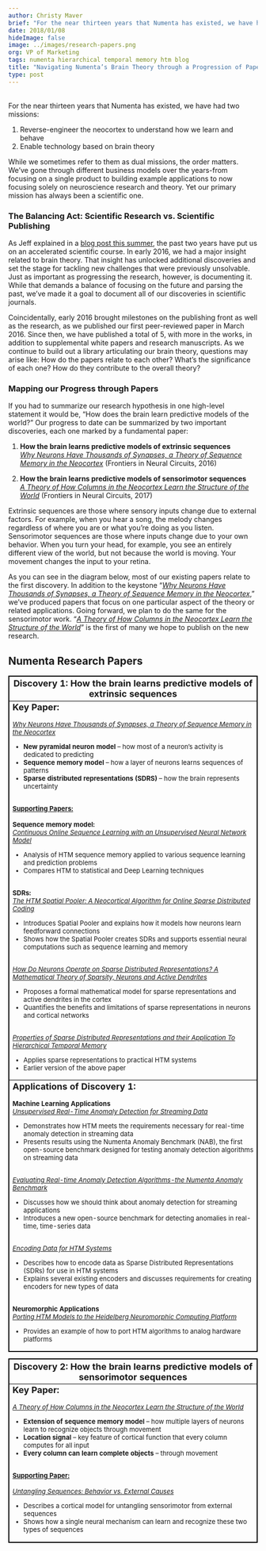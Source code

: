 ```yaml
---
author: Christy Maver
brief: "For the near thirteen years that Numenta has existed, we have had two missions: reverse-engineer the neocortex to understand how we learn and behave and enable technology based on brain theory. While we sometimes refer to them as dual missions, the order matters. We’ve gone through different business models over the years-from focusing on a single product to building example applications to now focusing solely on neuroscience research and theory. Yet our primary mission has always been a scientific one."
date: 2018/01/08
hideImage: false
image: ../images/research-papers.png
org: VP of Marketing
tags: numenta hierarchical temporal memory htm blog
title: "Navigating Numenta’s Brain Theory through a Progression of Papers"
type: post
---
```

<br>
<p style="margin-left: 0pt; display: inline">For the near thirteen years that Numenta has existed, we have had two missions: </p>

1.	Reverse-engineer the neocortex to understand how we learn and behave
2.	Enable technology based on brain theory

While we sometimes refer to them as dual missions, the order matters. We’ve gone through different business models over the years-from focusing on a single product to building example applications to now focusing solely on neuroscience research and theory. Yet our primary mission has always been a scientific one.

### The Balancing Act: Scientific Research vs. Scientific Publishing

As Jeff explained in a [blog post this summer](https://numenta.com/blog/2017/07/18/Numenta-Research-FY-2018/), the past two years have put us on an accelerated scientific course. In early 2016, we had a major insight related to brain theory. That insight has unlocked additional discoveries and set the stage for tackling new challenges that were previously unsolvable. Just as important as progressing the research, however, is documenting it.  While that demands a balance of focusing on the future and parsing the past, we’ve made it a goal to document all of our discoveries in scientific journals.

Coincidentally, early 2016 brought milestones on the publishing front as well as the research, as we published our first peer-reviewed paper in March 2016.  Since then, we have published a total of 5, with more in the works, in addition to supplemental white papers and research manuscripts. As we continue to build out a library articulating our brain theory, questions may arise like: How do the papers relate to each other? What’s the significance of each one?  How do they contribute to the overall theory?

### Mapping our Progress through Papers

If you had to summarize our research hypothesis in one high-level statement it would be, “How does the brain learn predictive models of the world?”  Our progress to date can be summarized by two important discoveries, each one marked by a fundamental paper:

1.	**How the brain learns predictive models of extrinsic sequences**  
*[Why Neurons Have Thousands of Synapses, a Theory of Sequence Memory in the Neocortex](https://numenta.com/papers/why-neurons-have-thousands-of-synapses-theory-of-sequence-memory-in-neocortex/)* (Frontiers in Neural Circuits, 2016)

2.	**How the brain learns predictive models of sensorimotor sequences**  
*[A Theory of How Columns in the Neocortex Learn the Structure of the World](https://numenta.com/papers/a-theory-of-how-columns-in-the-neocortex-enable-learning-the-structure-of-the-world/)* (Frontiers in Neural Circuits, 2017)

Extrinsic sequences are those where sensory inputs change due to external factors. For example, when you hear a song, the melody changes regardless of where you are or what you’re doing as you listen.  Sensorimotor sequences are those where inputs change due to your own behavior.  When you turn your head, for example, you see an entirely different view of the world, but not because the world is moving. Your movement changes the input to your retina.

As you can see in the diagram below, most of our existing papers relate to the first discovery.  In addition to the keystone “*[Why Neurons Have Thousands of Synapses, a Theory of Sequence Memory in the Neocortex](https://numenta.com/papers/why-neurons-have-thousands-of-synapses-theory-of-sequence-memory-in-neocortex/)*,” we’ve produced papers that focus on one particular aspect of the theory or related applications.  Going forward, we plan to do the same for the sensorimotor work.  “*[A Theory of How Columns in the Neocortex Learn the Structure of the World](https://numenta.com/papers/a-theory-of-how-columns-in-the-neocortex-enable-learning-the-structure-of-the-world/)*” is the first of many we hope to publish on the new research.

## Numenta Research Papers

<head>
<style>
table, th,  td {
    border: 1px solid black;
    font-size:	13px;
}
</style>
</head>
<body>

<table style="border-collapse: collapse;">
<thead>
<tr>
  <th><b><font size="4">Discovery 1: How the brain learns predictive models of extrinsic sequences</font></b></th>
</tr>
</thead>
<tbody>
<tr>
<td><b><font size="4">Key Paper:</font><br><br></b><i><a href="https://numenta.com/papers/why-neurons-have-thousands-of-synapses-theory-of-sequence-memory-in-neocortex/">Why Neurons Have Thousands of Synapses, a Theory of Sequence Memory in the Neocortex</a></i>
<ul><li><b>New pyramidal neuron model</b> – how most of a neuron’s activity is dedicated to predicting</li><li><b>Sequence memory model</b> – how a layer of neurons learns sequences of patterns</li>
<li><b>Sparse distributed representations (SDRS)</b> – how the brain represents uncertainty</li></ul>
<br>
<b><u>Supporting Papers:</b></u>
<br><br>
<b>Sequence memory model:</b><br><a href="https://numenta.com/papers/continuous-online-sequence-learning-with-an-unsupervised-neural-network-model/"><i>Continuous Online Sequence Learning with an Unsupervised Neural Network Model</i></a>
<ul>
<li>Analysis of HTM sequence memory applied to various sequence learning and prediction problems
<br>
<li>Compares HTM to statistical and Deep Learning techniques</li></ul>
<br>
<b>SDRs:</b><br><i><a href="http://bit.ly/theHTMSP">The HTM Spatial Pooler: A Neocortical Algorithm for Online Sparse Distributed Coding</a></i>
<ul>
<li>Introduces Spatial Pooler and explains how it models how neurons learn feedforward connections<br><li>Shows how the Spatial Pooler creates SDRs and supports essential neural computations such as sequence learning and memory</li><br></ul>
<a href="http://arxiv.org/abs/1601.00720"><i>How Do Neurons Operate on Sparse Distributed Representations? A Mathematical Theory of Sparsity, Neurons and Active Dendrites</i></a><ul>
<li>Proposes a formal mathematical model for sparse representations and active dendrites in the cortex<br><li>Quantifies the benefits and limitations of sparse representations in neurons and cortical networks</li></ul>
<br>
<a href="http://arxiv.org/abs/1503.07469"><i>Properties of Sparse Distributed Representations and their Application To Hierarchical Temporal Memory</i></a></i><ul><li>Applies sparse representations to practical HTM systems<br><li>Earlier version of the above paper</li></ul>
<tr>
  <td>
  <b><font size="4">Applications of Discovery 1:</font>
<br><br>
Machine Learning Applications</b>
<br>
<a href="https://numenta.com/papers/unsupervised-real-time-anomaly-detection-for-streaming-data/"><i>Unsupervised Real-Time Anomaly Detection for Streaming Data</i></a><ul><li>Demonstrates how HTM meets the requirements necessary for real-time anomaly detection in streaming data<br><li>Presents results using the Numenta Anomaly Benchmark (NAB), the first open-source benchmark designed for testing anomaly detection algorithms on streaming data </li></ul><br>
<a href="http://arxiv.org/abs/1510.03336"><i>Evaluating Real-time Anomaly Detection Algorithms-the Numenta Anomaly Benchmark</i></a><ul><li>Discusses how we should think about anomaly detection for streaming applications</li><li>Introduces a new open-source benchmark for detecting anomalies in real-time, time-series data</ul><br>
<a href="http://arxiv.org/abs/1602.05925"><i>Encoding Data for HTM Systems</i></a><br><ul><li>Describes how to encode data as Sparse Distributed Representations (SDRs) for use in HTM systems<br><li>Explains several existing encoders and discusses requirements for creating encoders for new types of data</li></ul>
<br>
  <b>Neuromorphic Applications</b>
  <br>
<a href="http://arxiv.org/abs/1505.02142"><i>Porting HTM Models to the Heidelberg Neuromorphic Computing Platform</i></a><br><ul><li>Provides an example of how to port HTM algorithms to analog hardware platforms</li></ul>
</tbody>
</table>

<head>
<style>
table, th,  td {
    border: 1px solid black;
    font-size:	13px;
}
</style>
</head>
<body>

<table style="border-collapse: collapse;">
<thead>
<tr>
  <th><b><font size="4">Discovery 2: How the brain learns predictive models of sensorimotor sequences</font></b></th>
</tr>
</thead>
<tbody>
<tr>
<td><b><font size="4">Key Paper:</font></b><br><br>
<i><a href="https://numenta.com/papers/a-theory-of-how-columns-in-the-neocortex-enable-learning-the-structure-of-the-world/">A Theory of How Columns in the Neocortex Learn the Structure of the World</a></i><ul><li><b>Extension of sequence memory model</b> – how multiple layers of neurons learn to recognize objects through movement</li><li><b>Location signal</b> – key feature of cortical function that every column computes for all input</li><li><b>Every column can learn complete objects</b> – through movement</li></ul>
<br>
<b><u>Supporting Paper:</b></u><br><br>
  <a href="https://doi.org/10.1101/190678"><i>Untangling Sequences: Behavior vs. External Causes</a></i><ul><li>Describes a cortical model for untangling sensorimotor from external sequences<br><li>Shows how a single neural mechanism can learn and recognize these two types of sequences</li></ul></td>

</tbody>
</table>

<br/>

